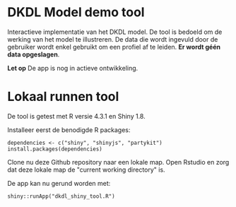 # DKDL Model demo tool
Interactieve implementatie van het DKDL model.
De tool is bedoeld om de werking van het model te illustreren.
De data die wordt ingevuld door de gebruiker wordt enkel gebruikt om een profiel af te leiden.
**Er wordt géén data opgeslagen**.

**Let op** De app is nog in actieve ontwikkeling.

# Lokaal runnen tool

De tool is getest met R versie 4.3.1 en Shiny 1.8.

Installeer eerst de benodigde R packages:

```
dependencies <- c("shiny", "shinyjs", "partykit")
install.packages(dependencies)
```

Clone nu deze Github repository naar een lokale map.
Open Rstudio en zorg dat deze lokale map de "current working directory" is.

De app kan nu gerund worden met:

```
shiny::runApp("dkdl_shiny_tool.R")
```

